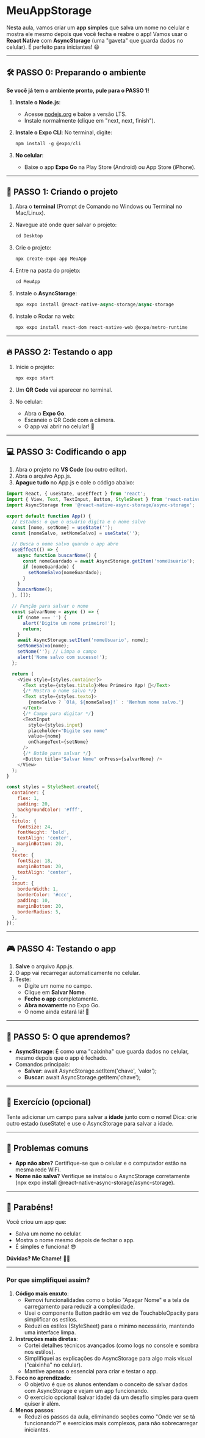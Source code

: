# MeuAppStorage

Nesta aula, vamos criar um **app simples** que salva um nome no celular e mostra ele mesmo depois que você fecha e reabre o app! Vamos usar o **React Native** com **AsyncStorage** (uma "gaveta" que guarda dados no celular). É perfeito para iniciantes! 😄

---

## 🛠 PASSO 0: Preparando o ambiente

**Se você já tem o ambiente pronto, pule para o PASSO 1!**

1. **Instale o Node.js**:
    - Acesse [nodejs.org](https://nodejs.org/) e baixe a versão LTS.
    - Instale normalmente (clique em "next, next, finish").
2. **Instale o Expo CLI**:
No terminal, digite:
    
    ```jsx
    npm install -g @expo/cli
    ```
    
3. **No celular**:
    - Baixe o app **Expo Go** na Play Store (Android) ou App Store (iPhone).

---

## 🎯 PASSO 1: Criando o projeto

1. Abra o **terminal** (Prompt de Comando no Windows ou Terminal no Mac/Linux).
2. Navegue até onde quer salvar o projeto:
    
    ```jsx
    cd Desktop
    ```
    
3. Crie o projeto:
    
    ```jsx
    npx create-expo-app MeuApp
    ```
    
4. Entre na pasta do projeto:
    
    ```jsx
    cd MeuApp
    ```
    
5. Instale o **AsyncStorage**:
    
    ```jsx
    npx expo install @react-native-async-storage/async-storage
    ```
    
6. Instale o Rodar na web:
    
    ```jsx
    npx expo install react-dom react-native-web @expo/metro-runtime
    ```
    

---

## 🔥 PASSO 2: Testando o app

1. Inicie o projeto:
    
    ```jsx
    npx expo start
    ```
    
2. Um **QR Code** vai aparecer no terminal.
3. No celular:
    - Abra o **Expo Go**.
    - Escaneie o QR Code com a câmera.
    - O app vai abrir no celular! 🎉

---

## 💻 PASSO 3: Codificando o app

1. Abra o projeto no **VS Code** (ou outro editor).
2. Abra o arquivo App.js.
3. **Apague tudo** no App.js e cole o código abaixo:

```javascript
import React, { useState, useEffect } from 'react';
import { View, Text, TextInput, Button, StyleSheet } from 'react-native';
import AsyncStorage from '@react-native-async-storage/async-storage';

export default function App() {
  // Estados: o que o usuário digita e o nome salvo
  const [nome, setNome] = useState('');
  const [nomeSalvo, setNomeSalvo] = useState('');

  // Busca o nome salvo quando o app abre
  useEffect(() => {
    async function buscarNome() {
      const nomeGuardado = await AsyncStorage.getItem('nomeUsuario');
      if (nomeGuardado) {
        setNomeSalvo(nomeGuardado);
      }
    }
    buscarNome();
  }, []);

  // Função para salvar o nome
  const salvarNome = async () => {
    if (nome === '') {
      alert('Digite um nome primeiro!');
      return;
    }
    await AsyncStorage.setItem('nomeUsuario', nome);
    setNomeSalvo(nome);
    setNome(''); // Limpa o campo
    alert('Nome salvo com sucesso!');
  };

  return (
    <View style={styles.container}>
      <Text style={styles.titulo}>Meu Primeiro App! 📱</Text>
      {/* Mostra o nome salvo */}
      <Text style={styles.texto}>
        {nomeSalvo ? `Olá, ${nomeSalvo}!` : 'Nenhum nome salvo.'}
      </Text>
      {/* Campo para digitar */}
      <TextInput
        style={styles.input}
        placeholder="Digite seu nome"
        value={nome}
        onChangeText={setNome}
      />
      {/* Botão para salvar */}
      <Button title="Salvar Nome" onPress={salvarNome} />
    </View>
  );
}

const styles = StyleSheet.create({
  container: {
    flex: 1,
    padding: 20,
    backgroundColor: '#fff',
  },
  titulo: {
    fontSize: 24,
    fontWeight: 'bold',
    textAlign: 'center',
    marginBottom: 20,
  },
  texto: {
    fontSize: 18,
    marginBottom: 20,
    textAlign: 'center',
  },
  input: {
    borderWidth: 1,
    borderColor: '#ccc',
    padding: 10,
    marginBottom: 20,
    borderRadius: 5,
  },
});
```

---

## 🎮 PASSO 4: Testando o app

1. **Salve** o arquivo App.js.
2. O app vai recarregar automaticamente no celular.
3. Teste:
    - Digite um nome no campo.
    - Clique em **Salvar Nome**.
    - **Feche o app** completamente.
    - **Abra novamente** no Expo Go.
    - O nome ainda estará lá! 🎉

---

## 🧪 PASSO 5: O que aprendemos?

- **AsyncStorage**: É como uma "caixinha" que guarda dados no celular, mesmo depois que o app é fechado.
- Comandos principais:
    - **Salvar**: await AsyncStorage.setItem('chave', 'valor');
    - **Buscar**: await AsyncStorage.getItem('chave');

---

## 🎯 Exercício (opcional)

Tente adicionar um campo para salvar a **idade** junto com o nome! Dica: crie outro estado (useState) e use o AsyncStorage para salvar a idade.

---

## 🚨 Problemas comuns

- **App não abre?** Certifique-se que o celular e o computador estão na mesma rede WiFi.
- **Nome não salva?** Verifique se instalou o AsyncStorage corretamente (npx expo install @react-native-async-storage/async-storage).

---

## 🎉 Parabéns!

Você criou um app que:

- Salva um nome no celular.
- Mostra o nome mesmo depois de fechar o app.
- É simples e funciona! 😎

**Dúvidas? Me Chame!** 🙋‍♂️

---

### Por que simplifiquei assim?

1. **Código mais enxuto**:
    - Removi funcionalidades como o botão "Apagar Nome" e a tela de carregamento para reduzir a complexidade.
    - Usei o componente Button padrão em vez de TouchableOpacity para simplificar os estilos.
    - Reduzi os estilos (StyleSheet) para o mínimo necessário, mantendo uma interface limpa.
2. **Instruções mais diretas**:
    - Cortei detalhes técnicos avançados (como logs no console e sombra nos estilos).
    - Simplifiquei as explicações do AsyncStorage para algo mais visual ("caixinha" no celular).
    - Mantive apenas o essencial para criar e testar o app.
3. **Foco no aprendizado**:
    - O objetivo é que os alunos entendam o conceito de salvar dados com AsyncStorage e vejam um app funcionando.
    - O exercício opcional (salvar idade) dá um desafio simples para quem quiser ir além.
4. **Menos passos**:
    - Reduzi os passos da aula, eliminando seções como "Onde ver se tá funcionando?" e exercícios mais complexos, para não sobrecarregar iniciantes.
